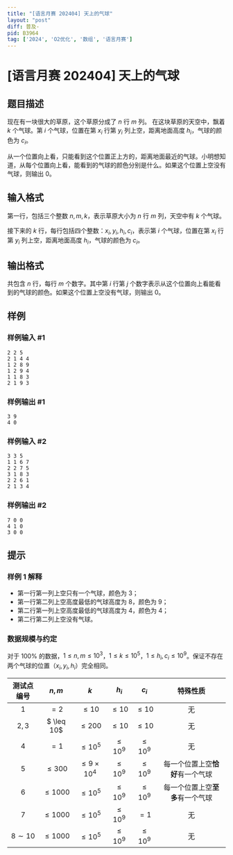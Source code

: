 ```yaml
---
title: "[语言月赛 202404] 天上的气球"
layout: "post"
diff: 普及-
pid: B3964
tag: ['2024', 'O2优化', '数组', '语言月赛']
---
```

# [语言月赛 202404] 天上的气球
## 题目描述

现在有一块很大的草原，这个草原分成了 $n$ 行 $m$ 列。
在这块草原的天空中，飘着 $k$ 个气球。第 $i$ 个气球，位置在第 $x_i$ 行第 $y_i$ 列上空，距离地面高度 $h_i$，气球的颜色为 $c_i$。

从一个位置向上看，只能看到这个位置正上方的，距离地面最近的气球。小明想知道，从每个位置向上看，能看到的气球的颜色分别是什么。如果这个位置上空没有气球，则输出 $0$。
## 输入格式

第一行，包括三个整数 $n,m,k$，表示草原大小为 $n$ 行 $m$ 列，天空中有 $k$ 个气球。

接下来的 $k$ 行，每行包括四个整数：$x_i,y_i,h_i,c_i$，表示第 $i$ 个气球，位置在第 $x_i$ 行第 $y_i$ 列上空，距离地面高度 $h_i$，气球的颜色为 $c_i$。
## 输出格式

共包含 $n$ 行，每行 $m$ 个数字。其中第 $i$ 行第 $j$ 个数字表示从这个位置向上看能看到的气球的颜色。如果这个位置上空没有气球，则输出 $0$。
## 样例

### 样例输入 #1
```
2 2 5
2 1 4 4
1 2 8 9
1 2 9 4
1 1 8 3
2 1 9 3

```
### 样例输出 #1
```
3 9
4 0

```
### 样例输入 #2
```
3 3 5
1 1 6 7
2 2 7 5
3 1 8 3
2 2 6 1
2 1 3 4

```
### 样例输出 #2
```
7 0 0
4 1 0
3 0 0

```
## 提示

### 样例 1 解释

- 第一行第一列上空只有一个气球，颜色为 $3$；
- 第一行第二列上空高度最低的气球高度为 $8$，颜色为 $9$；
- 第二行第一列上空高度最低的气球高度为 $4$，颜色为 $4$；
- 第二行第二列上空没有气球。

### 数据规模与约定

对于 $100\%$ 的数据，$1 \leq n, m \leq 10^3$，$1 \leq k \leq 10^5$，$1 \leq h_i, c_i \leq 10^9$。保证不存在两个气球的位置（$x_i, y_i, h_i$）完全相同。

| 测试点编号 | $n, m$ | $k$ | $h_i$ | $c_i$ | 特殊性质 |
| :-: | :-: | :-: | :-: | :-: | :-: |
| $1$ | $= 2$ | $\leq 10$ | $\leq 10$ | $\leq 10$ | 无 |
| $2, 3$ | $ \leq 10$ | $\leq 200$ | $\leq 10$ | $\leq 10$ | 无 |
| $4$ | $= 1$ | $\leq 10^5$ | $\leq 10^9$ | $\leq 10^9$ | 无 |
| $5$ | $\leq 300$ | $\leq 9 \times 10^4$ | $\leq 10^9$ | $\leq 10^9$ | 每一个位置上空**恰好**有一个气球 | 
| $6$ | $\leq 1000$ | $\leq 10^5$ | $\leq 10^9$ | $\leq 10^9$ | 每一个位置上空**至多**有一个气球 | 
| $7$ | $\leq 1000$ | $\leq 10^5$ | $\leq 10^9$ | $= 1$ | 无 | 
| $8 \sim 10$ | $\leq 1000$ | $\leq 10^5$ | $\leq 10^9$ | $\leq 10^9$ | 无 | 
